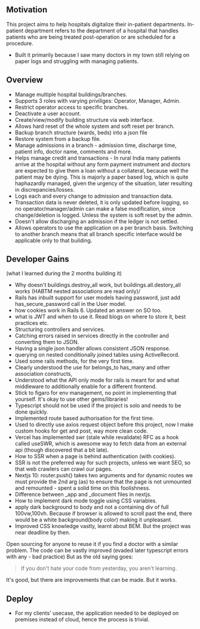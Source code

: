 Motivation
--------
This project aims to help hospitals digitalize their in-patient departments. In-patient department refers to the department of a hospital that handles patients who are being treated post-operation or are scheduled for a procedure.
- Built it primarily because I saw many doctors in my town still relying on paper logs and struggling with managing patients.

Overview
--------
- Manage multiple hospital buildings/branches.
- Supports 3 roles with varying priviliges: Operator, Manager, Admin.
- Restrict operator access to specific branches.
- Deactivate a user account.
- Create/view/modify building structure via web interface.
- Allows hard reset of the whole system and soft reset per branch.
- Backup branch structure (wards, beds) into a json file
- Restore system from a backup file.
- Manage admissions in a branch - admission time, discharge time, patient info, doctor name, comments and more.
- Helps manage credit and transactions - In rural India many patients arrive at the hospital without any form payment instrument and doctors are expected to give them a loan without a collateral, because well the patient may be dying. This is majorly a paper based log, which is quite haphazardly managed, given the urgency of the situation, later resulting in discrepancies/losses.
- Logs each and every change to admission and transaction data.
- Transaction data is never deleted, it is only updated before logging, so no operator/manager/admin can make a false modification, since change/deletion is logged. Unless the system is soft reset by the admin.
- Doesn't allow discharging an admission if the ledger is not settled.
- Allows operators to use the application on a per branch basis. Switching to another branch means that all branch specific interface would be applicable only to that building.


Developer Gains
--------

(what I learned during the 2 months building it)

- Why doesn't buildings.destroy\_all work, but buildings.all.destory\_all works (HABTM nested associations are read only)/
- Rails has inbuilt support for user models having password, just add has\_secure\_password call in the User model.
- how cookies work in Rails 6. Updated an answer on SO too.
- what is JWT and when to use it. Read blogs on where to store it, best practices etc.
- Structuring controllers and services.
- Catching errors raised in services directly in the controller and converting them to JSON.
- Having a single json handler allows consistent JSON response.
- querying on nested conditionally joined tables using ActiveRecord.
- Used some rails methods, for the very first time.
- Clearly understood the use for belongs\_to has\_many and other association constructs, 
- Understood what the API only mode for rails is meant for and what middleware to additionally enable for a different frontend.
- Stick to figaro for env management, no point in implementing that yourself. It's okay to use other gems/libraries!
- Typescript should not be used if the project is solo and needs to be done quickly.
- Implemented route based authorisation for the first time.
- Used to directly use axios request object before this project, now I make custom hooks for get and post, way more clean code.
- Vercel has implemented swr (stale while revalidate) RFC as a hook called useSWR, which is awesome way to fetch data from an external api (though discovered that a bit late).
- How to SSR when a page is behind authentication (with cookies).
- SSR is not the preferred way for such projects, unless we want SEO, so that web crawlers can crawl our pages.
- Nextjs 10: router.push() takes two arguments and for dynamic routes we must provide the 2nd arg (as) to ensure that the page is not unmounted and remounted - spent a solid time on this foolishness.
- Difference between \_app and \_document files in nextjs.
- How to implement dark mode toggle using CSS variables.
- apply dark background to body and not a containing div of full 100vw,100vh. Because if browser is allowed to scroll past the end, there would be a white background(body color) making it unpleasant.
- Improved CSS knowledge vastly, learnt about BEM. But the project was near deadline by then.


Open sourcing for anyone to reuse it if you find a doctor with a similar problem. The code can be vastly improved (evaded later typescript errors with any - bad practice)
But as the old saying goes:

> If you don't hate your code from yesterday, you aren't learning.

It's good, but there are improvements that can be made. But it works.


Deploy
--------
- For my clients' usecase, the application needed to be deployed on premises instead of cloud, hence the process is trivial.
